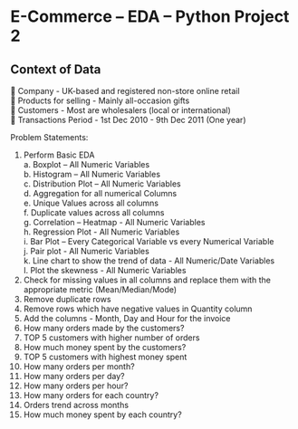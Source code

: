 # E-Commerce – EDA – Python Project 2
## Context of Data
 Company - UK-based and registered non-store online retail\
 Products for selling - Mainly all-occasion gifts\
 Customers - Most are wholesalers (local or international)\
 Transactions Period - 1st Dec 2010 - 9th Dec 2011 (One year)

Problem Statements:
1. Perform Basic EDA\
a. Boxplot – All Numeric Variables\
b. Histogram – All Numeric Variables\
c. Distribution Plot – All Numeric Variables\
d. Aggregation for all numerical Columns\
e. Unique Values across all columns\
f. Duplicate values across all columns\
g. Correlation – Heatmap - All Numeric Variables\
h. Regression Plot - All Numeric Variables\
i. Bar Plot – Every Categorical Variable vs every Numerical Variable\
j. Pair plot - All Numeric Variables\
k. Line chart to show the trend of data - All Numeric/Date Variables\
l. Plot the skewness - All Numeric Variables
2. Check for missing values in all columns and replace them with the appropriate metric (Mean/Median/Mode)
3. Remove duplicate rows
4. Remove rows which have negative values in Quantity column
5. Add the columns - Month, Day and Hour for the invoice
6. How many orders made by the customers?
7. TOP 5 customers with higher number of orders
8. How much money spent by the customers?
9. TOP 5 customers with highest money spent
10. How many orders per month?
11. How many orders per day?
12. How many orders per hour?
13. How many orders for each country?
14. Orders trend across months
15. How much money spent by each country? 
